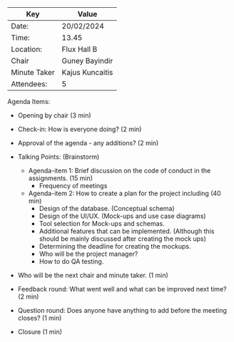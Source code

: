 | Key | Value |
| --- | --- |
| Date: | 20/02/2024 |
| Time: | 13.45 |
| Location: | Flux Hall B |
| Chair | Guney Bayindir |
| Minute Taker | Kajus Kuncaitis |
| Attendees: | 5 |

Agenda Items:
- Opening by chair (3 min)
- Check-in: How is everyone doing? (2 min)
- Approval of the agenda - any additions? (2 min)

- Talking Points: (Brainstorm)
    - Agenda-item 1: Brief discussion on the code of conduct in the assignments. (15 min)
        - Frequency of meetings
    - Agenda-item 2: How to create a plan for the project including (40 min)
        - Design of the database. (Conceptual schema)
        - Design of the UI/UX. (Mock-ups and use case diagrams)
        - Tool selection for Mock-ups and schemas.
        - Additional features that can be implemented. (Although this should be mainly discussed after creating the mock ups)
        - Determining the deadline for creating the mockups.
        - Who will be the project manager?
        - How to do QA testing.

- Who will be the next chair and minute taker. (1 min)
- Feedback round: What went well and what can be improved next time? (2 min)
- Question round: Does anyone have anything to add before the meeting closes? (1 min)
- Closure (1 min)
